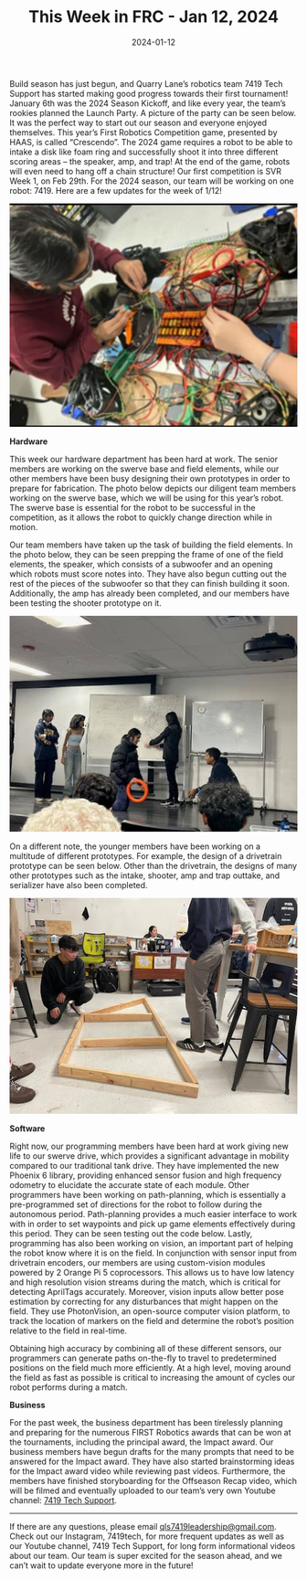 ﻿---
title: "This Week in FRC - Jan 12, 2024"
date: "2024-01-12"
description: "Weekly Status"
thumbnail: "/static/images/blog/nov04_23/0Logo.svg"
---

Build season has just begun, and Quarry Lane’s robotics team 7419 Tech Support has started making good progress towards their first tournament! January 6th was the 2024 Season Kickoff, and like every year, the team’s rookies planned the Launch Party. A picture of the party can be seen below. It was the perfect way to start out our season and everyone enjoyed themselves. This year’s First Robotics Competition game, presented by HAAS, is called “Crescendo”. The 2024 game requires a robot to be able to intake a disk like foam ring and successfully shoot it into three different scoring areas – the speaker, amp, and trap! At the end of the game, robots will even need to hang off a chain structure! Our first competition is SVR Week 1, on Feb 29th. For the 2024 season, our team will be working on one robot: 7419. Here are a few updates for the week of 1/12!
  

![](/static/images/blog/jan12_24/pic0.jpg)


**Hardware**

This week our hardware department has been hard at work. The senior members are working on the swerve base and field elements, while our other members have been busy designing their own prototypes in order to prepare for fabrication. The photo below depicts our diligent team members working on the swerve base, which we will be using for this year’s robot. The swerve base is essential for the robot to be successful in the competition, as it allows the robot to quickly change direction while in motion. 
  



Our team members have taken up the task of building the field elements. In the photo below, they can be seen prepping the frame of one of the field elements, the speaker, which consists of a subwoofer and an opening which robots must score notes into. They have also begun cutting out the rest of the pieces of the subwoofer so that they can finish building it soon. Additionally, the amp has already been completed, and our members have been testing the shooter prototype on it. 


  
![](/static/images/blog/jan12_24/pic1.jpg)

On a different note, the younger members have been working on a multitude of different prototypes. For example, the design of a drivetrain prototype can be seen below. Other than the drivetrain, the designs of many other prototypes such as the intake, shooter, amp and trap outtake, and serializer have also been completed. 
  
![](/static/images/blog/jan12_24/pic2.jpg)


**Software** 

Right now, our programming members have been hard at work giving new life to our swerve drive, which provides a significant advantage in mobility compared to our traditional tank drive. They have implemented the new Phoenix 6 library, providing enhanced sensor fusion and high frequency odometry to elucidate the accurate state of each module. Other programmers have been working on path-planning, which is essentially a pre-programmed set of directions for the robot to follow during the autonomous period. Path-planning provides a much easier interface to work with in order to set waypoints and pick up game elements effectively during this period. They can be seen testing out the code below. Lastly, programming has also been working on vision, an important part of helping the robot know where it is on the field. In conjunction with sensor input from drivetrain encoders, our members are using custom-vision modules powered by 2 Orange Pi 5 coprocessors. This allows us to have low latency and high resolution vision streams during the match, which is critical for detecting AprilTags accurately. Moreover, vision inputs allow better pose estimation by correcting for any disturbances that might happen on the field. They use PhotonVision, an open-source computer vision platform, to track the location of markers on the field and determine the robot’s position relative to the field in real-time.


  
Obtaining high accuracy by combining all of these different sensors, our programmers can generate paths on-the-fly to travel to predetermined positions on the field much more efficiently. At a high level, moving around the field as fast as possible is critical to increasing the amount of cycles our robot performs during a match.


**Business**

For the past week, the business department has been tirelessly planning and preparing for the numerous FIRST Robotics awards that can be won at the tournaments, including the principal award, the Impact award. Our business members have begun drafts for the many prompts that need to be answered for the Impact award. They have also started brainstorming ideas for the Impact award video while reviewing past videos. Furthermore, the members have finished storyboarding for the Offseason Recap video, which will be filmed and eventually uploaded to our team’s very own Youtube channel: <a href="https://www.youtube.com/@7419tech">7419 Tech Support</a>.


________________


If there are any questions, please email qls7419leadership@gmail.com. Check out our Instagram, 7419tech, for more frequent updates as well as our Youtube channel, 7419 Tech Support, for long form informational videos about our team. Our team is super excited for the season ahead, and we can’t wait to update everyone more in the future!
